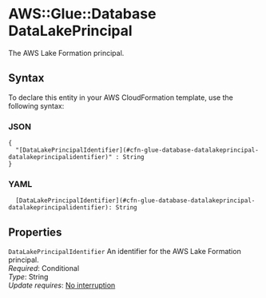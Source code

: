# AWS::Glue::Database DataLakePrincipal<a name="aws-properties-glue-database-datalakeprincipal"></a>

The AWS Lake Formation principal\.

## Syntax<a name="aws-properties-glue-database-datalakeprincipal-syntax"></a>

To declare this entity in your AWS CloudFormation template, use the following syntax:

### JSON<a name="aws-properties-glue-database-datalakeprincipal-syntax.json"></a>

```
{
  "[DataLakePrincipalIdentifier](#cfn-glue-database-datalakeprincipal-datalakeprincipalidentifier)" : String
}
```

### YAML<a name="aws-properties-glue-database-datalakeprincipal-syntax.yaml"></a>

```
  [DataLakePrincipalIdentifier](#cfn-glue-database-datalakeprincipal-datalakeprincipalidentifier): String
```

## Properties<a name="aws-properties-glue-database-datalakeprincipal-properties"></a>

`DataLakePrincipalIdentifier`  <a name="cfn-glue-database-datalakeprincipal-datalakeprincipalidentifier"></a>
An identifier for the AWS Lake Formation principal\.  
*Required*: Conditional  
*Type*: String  
*Update requires*: [No interruption](https://docs.aws.amazon.com/AWSCloudFormation/latest/UserGuide/using-cfn-updating-stacks-update-behaviors.html#update-no-interrupt)